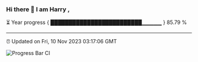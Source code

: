 ### Hi there 👋 I am Harry , 

⏳ Year progress { █████████████████████████▁▁▁▁▁ } 85.79 %

---

⏰ Updated on Fri, 10 Nov 2023 03:17:06 GMT

![Progress Bar CI](https://github.com/duykhang68/duykhang68/workflows/Progress%20Bar%20CI/badge.svg)
